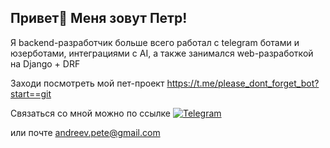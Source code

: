 ## Привет👋 Меня зовут Петр!

Я backend-разработчик больше всего работал с telegram ботами и юзерботами, интеграциями с AI, а также занимался web-разработкой на Django + DRF

Заходи посмотреть мой пет-проект https://t.me/please_dont_forget_bot?start==git

Связаться со мной можно по ссылке [![Telegram](https://img.shields.io/badge/Telegram-%40petro2561-blue?style=flat&logo=telegram)](https://t.me/petro2561)

 или почте andreev.pete@gmail.com
<!--
**Petro2561/Petro2561** is a ✨ _special_ ✨ repository because its `README.md` (this file) appears on your GitHub profile.

Here are some ideas to get you started:

- 🔭 I’m currently working on ...
- 🌱 I’m currently learning ...
- 👯 I’m looking to collaborate on ...
- 🤔 I’m looking for help with ...
- 💬 Ask me about ...
- 📫 How to reach me: ...
- 😄 Pronouns: ...
- ⚡ Fun fact: ...
-->
